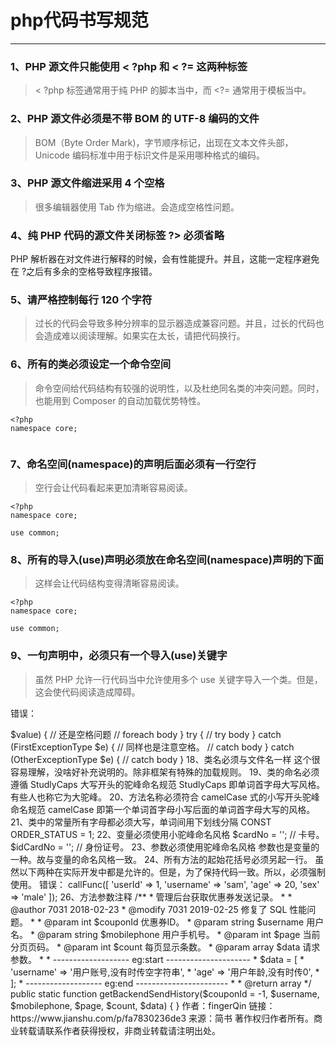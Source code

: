 php代码书写规范
=========

----------

### 1、PHP 源文件只能使用 **< ?php** 和 **< ?=** 这两种标签 ###
> < ?php 标签通常用于纯 PHP 的脚本当中，而 <?= 通常用于模板当中。

### 2、PHP 源文件必须是不带 BOM 的 UTF-8 编码的文件 ###

> BOM（Byte Order Mark)，字节顺序标记，出现在文本文件头部，Unicode 编码标准中用于标识文件是采用哪种格式的编码。

### 3、PHP 源文件缩进采用 4 个空格 ###
> 很多编辑器使用 Tab 作为缩进。会造成空格性问题。

### 4、纯 PHP 代码的源文件关闭标签 ?> 必须省略 ###

PHP 解析器在对文件进行解释的时候，会有性能提升。并且，这能一定程序避免在 ?之后有多余的空格导致程序报错。

### 5、请严格控制每行 120 个字符 ###

> 过长的代码会导致多种分辨率的显示器造成兼容问题。并且，过长的代码也会造成难以阅读理解。如果实在太长，请把代码换行。

### 6、所有的类必须设定一个命令空间 ###

> 命令空间给代码结构有较强的说明性，以及杜绝同名类的冲突问题。同时，也能用到 Composer 的自动加载优势特性。

    <?php
    namespace core;
    ​

### 7、命名空间(namespace)的声明后面必须有一行空行 ###

> 空行会让代码看起来更加清晰容易阅读。

    <?php
    namespace core;
    
    use common;

### 8、所有的导入(use)声明必须放在命名空间(namespace)声明的下面 ###

> 这样会让代码结构变得清晰容易阅读。

    <?php
    namespace core;
    
    use common;
    
### 9、一句声明中，必须只有一个导入(use)关键字 ###

> 虽然 PHP 允许一行代码当中允许使用多个 use 关键字导入一个类。但是，这会使代码阅读造成障碍。

错误：

<?php
namespace core;

use common, library;
正确：

<?php
namespace core;

use common;
use library;
10、在导入(use)声明代码块后面必须有一行空行
空行让代码结构变得容易理解。

<?php
namespace core;

use common;
use library;

class Person {
    
}
11、PHP 关键字必须小写
PHP 的关键字，必须小写，boolean 值：true，false，null 也必须小写。下面的关键字，也必须小写：

'__halt_compiler', 'abstract', 'and', 'array', 'as', 'break', 'callable', 'case', 'catch', 'class', 'clone', 'const', 'continue', 'declare', 'default', 'die', 'do', 'echo', 'else', 'elseif', 'empty', 'enddeclare', 'endfor', 'endforeach', 'endif', 'endswitch', 'endwhile', 'eval', 'exit', 'extends', 'final', 'for', 'foreach', 'function', 'global', 'goto', 'if', 'implements', 'include', 'include_once', 'instanceof', 'insteadof', 'interface', 'isset', 'list', 'namespace', 'new', 'or', 'print', 'private', 'protected', 'public', 'require', 'require_once', 'return', 'static', 'switch', 'throw', 'trait', 'try', 'unset', 'use', 'var', 'while', 'xor'
12、继承(extends) 和实现(implement) 必须和 class name 写在一行，切花括号要换行写。
<?php
namespace Lib\Databaes;
 
class Mysql extends ParentClass implements \PDO, \DB // 写一行
{ // 换行写{
     
}
13、成员属性访问修饰符必须显示声明不能省略
成员属性有三种访问修饰符：public、protected、private。不能使用老式的 var 来声音成员属性。

<?php
namespace Lib\Databaes;
 
class Mysql extends ParentClass implements \PDO, \DB // 写一行
{
    public    $foo  = null;
    private   $name = 'sam';
    protected $age  = '17';
}
14、成员方法访问修饰符必须显示声明不能省略
成员方法有三种访问修饰符：public、protected、private。

错误：

<?php
namespace Lib\Databases;

class MySQL
{
    function fetchOne()
    {
        // ......
    }
}
正确：

<?php
namespace Lib\Databases;

class MySQL
{
    public function fetchOne()
    {
        // ......
    }
}
15、方法的参数有多个的时候，每个参数的逗号后面必须加个空格
namespace Lib\Databaes;
 
class Mysql extends ParentClass implements \PDO, \DB // 写一行
{
    public getInfo ($name, $age, $gender = 1)
    {
    }
}
16、当用到抽象(abstract)和终结(final)来做类声明时，它们必须放在可见性声明(public 还是protected还是private)的前面。而当用到静态(static)来做类声明时，则必须放在可见性声明的后面。
<?php
namespace Vendor\Package;
 
abstract class ClassName
{
    protected static $foo; // static 放后面
 
    abstract protected function zim(); // abstract 放前面
 
    final public static function bar() // final 放前面，static 放最后。
    {
        // 方法主体部分
    }
}
17、控制结构花括号、换行、空格等规范
if、else、elseif、switch、for、foreach、case、while、go、try、catch 等关键词后面必须加空格。可以说，没有特殊说明的情况下，基本上所有的 PHP 关键词后面都必须加空格。

流程控制语句起始的花括号是不需要另起一行。

if ($expr1) { // 左右空格
    // if body
} elseif ($expr2) { // elesif 连着写
    // elseif body
} else {
    // else body;
}

switch ($expr) { // 左右空格
    case 0:
        echo 'First case, with a break'; // 对齐
        break; // 换行写break，也对齐。
    case 1:
        echo 'Second case, which falls through';
        // no break
    case 2:
    case 3:
    case 4:
        echo 'Third case, return instead of break';
        return;
    default:
        echo 'Default case';
        break;
}

while ($expr) { // 左右空格
    // structure body
}
 
do {
    // structure body; // 左右空格
} while ($expr);

for ($i = 0; $i < 10; $i++) { // 注意几个参数之间的空格
    // for body
}

foreach ($iterable as $key => $value) { // 还是空格问题
    // foreach body
}

try {
    // try body
} catch (FirstExceptionType $e) { // 同样也是注意空格。
    // catch body
} catch (OtherExceptionType $e) {
    // catch body
}
18、类名必须与文件名一样
这个很容易理解，没啥好补充说明的。除非框架有特殊的加载规则。

19、类的命名必须遵循 StudlyCaps 大写开头的驼峰命名规范
StudlyCaps 即单词首字母大写风格。有些人也称它为大驼峰。

20、方法名称必须符合 camelCase 式的小写开头驼峰命名规范
camelCase 即第一个单词首字母小写后面的单词首字母大写的风格。

21、类中的常量所有字母都必须大写，单词间用下划线分隔
CONST ORDER_STATUS = 1;
22、变量必须使用小驼峰命名风格
$cardNo   = ''; // 卡号。 
$idCardNo = ''; // 身份证号。
23、参数必须使用驼峰命名风格
参数也是变量的一种。故与变量的命名风格一致。

24、所有方法的起始花括号必须另起一行。
虽然以下两种在实际开发中都是允许的。但是，为了保持代码一致。所以，必须强制使用。

错误：

<?php

class MySQL
{
    public function fetchOne() {
        
    }
}
正确：

<?php

class MySQL
{
    public function fetchOne() 
    {
        
    }
}
25、直接在方法中写数组参数时格式如下
$object->callFunc([
    'userId'   => 1,
    'username' => 'sam',
    'age'      => 20,
    'sex'      => 'male'
]);
26、方法参数注释
/**
 * 管理后台获取优惠券发送记录。
 *
 * @author 7031 2018-02-23
 * @modify 7031 2019-02-25 修复了 SQL 性能问题。
 *
 * @param int    $couponId      优惠券ID。
 * @param string $username      用户名。
 * @param string $mobilephone   用户手机号。
 * @param int    $page          当前分页页码。
 * @param int    $count         每页显示条数。
 * @param array  $data          请求参数。
 *
 * ------------------- eg:start ---------------------
 * $data = [
 *     'username' => '用户账号,没有时传空字符串',
 *     'age'      => '用户年龄,没有时传0',
 * ];
 * ------------------- eg:end -----------------------
 *
 * @return array
 */
public static function getBackendSendHistory($couponId = -1, $username, $mobilephone, $page, $count, $data) {

}

作者：fingerQin
链接：https://www.jianshu.com/p/fa7830236de3
来源：简书
著作权归作者所有。商业转载请联系作者获得授权，非商业转载请注明出处。